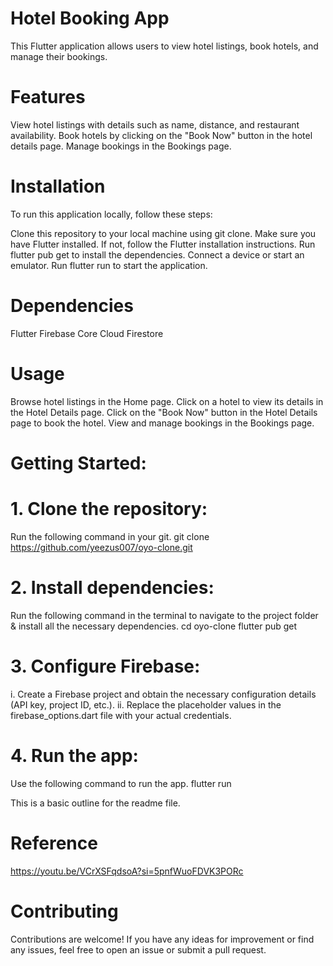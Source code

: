 # **Hotel Booking App**

This Flutter application allows users to view hotel listings, book hotels, and manage their bookings.

# Features

View hotel listings with details such as name, distance, and restaurant availability.
Book hotels by clicking on the "Book Now" button in the hotel details page.
Manage bookings in the Bookings page.


# Installation

To run this application locally, follow these steps:

Clone this repository to your local machine using git clone.
Make sure you have Flutter installed. If not, follow the Flutter installation instructions.
Run flutter pub get to install the dependencies.
Connect a device or start an emulator.
Run flutter run to start the application.

# Dependencies

Flutter
Firebase Core
Cloud Firestore

# Usage

Browse hotel listings in the Home page.
Click on a hotel to view its details in the Hotel Details page.
Click on the "Book Now" button in the Hotel Details page to book the hotel.
View and manage bookings in the Bookings page.

# Getting Started:

# 1. Clone the repository:
Run the following command in your git.
git clone https://github.com/yeezus007/oyo-clone.git

# 2. Install dependencies:
Run the following command in the terminal to navigate to the project folder & install all the necessary dependencies.
cd oyo-clone
flutter pub get

#  3. Configure Firebase:
i. Create a Firebase project and obtain the necessary configuration details (API key, project ID, etc.).
ii. Replace the placeholder values in the firebase_options.dart file with your actual credentials.

#  4. Run the app:
Use the following command to run the app.
flutter run


This is a basic outline for the readme file.

# Reference

https://youtu.be/VCrXSFqdsoA?si=5pnfWuoFDVK3PORc

# Contributing

Contributions are welcome! If you have any ideas for improvement or find any issues, feel free to open an issue or submit a pull request.

